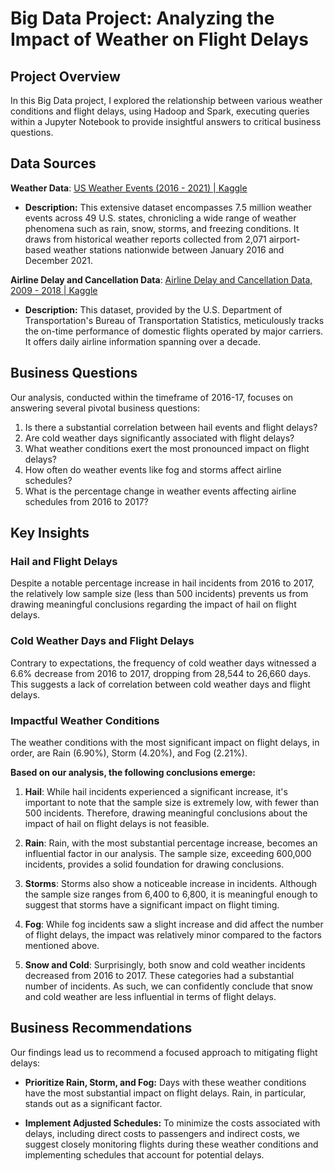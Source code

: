 # Big Data Project: Analyzing the Impact of Weather on Flight Delays

## Project Overview

In this Big Data project, I explored the relationship between various weather conditions and flight delays, using Hadoop and Spark, executing queries within a Jupyter Notebook to provide insightful answers to critical business questions.

## Data Sources

**Weather Data**: [US Weather Events (2016 - 2021) | Kaggle](https://www.kaggle.com/datasets/sobhanmoosavi/us-weather-events)
- **Description:** This extensive dataset encompasses 7.5 million weather events across 49 U.S. states, chronicling a wide range of weather phenomena such as rain, snow, storms, and freezing conditions. It draws from historical weather reports collected from 2,071 airport-based weather stations nationwide between January 2016 and December 2021.

**Airline Delay and Cancellation Data**: [Airline Delay and Cancellation Data, 2009 - 2018 | Kaggle](https://www.kaggle.com/datasets/yuanyuwendymu/airline-delay-and-cancellation-data-2009-2018)
- **Description:** This dataset, provided by the U.S. Department of Transportation's Bureau of Transportation Statistics, meticulously tracks the on-time performance of domestic flights operated by major carriers. It offers daily airline information spanning over a decade.

## Business Questions

Our analysis, conducted within the timeframe of 2016-17, focuses on answering several pivotal business questions:

1. Is there a substantial correlation between hail events and flight delays?
2. Are cold weather days significantly associated with flight delays?
3. What weather conditions exert the most pronounced impact on flight delays?
4. How often do weather events like fog and storms affect airline schedules?
5. What is the percentage change in weather events affecting airline schedules from 2016 to 2017?

## Key Insights

### Hail and Flight Delays
Despite a notable percentage increase in hail incidents from 2016 to 2017, the relatively low sample size (less than 500 incidents) prevents us from drawing meaningful conclusions regarding the impact of hail on flight delays.

### Cold Weather Days and Flight Delays
Contrary to expectations, the frequency of cold weather days witnessed a 6.6% decrease from 2016 to 2017, dropping from 28,544 to 26,660 days. This suggests a lack of correlation between cold weather days and flight delays.

### Impactful Weather Conditions
The weather conditions with the most significant impact on flight delays, in order, are Rain (6.90%), Storm (4.20%), and Fog (2.21%).

**Based on our analysis, the following conclusions emerge:**

1. **Hail**: While hail incidents experienced a significant increase, it's important to note that the sample size is extremely low, with fewer than 500 incidents. Therefore, drawing meaningful conclusions about the impact of hail on flight delays is not feasible.

2. **Rain**: Rain, with the most substantial percentage increase, becomes an influential factor in our analysis. The sample size, exceeding 600,000 incidents, provides a solid foundation for drawing conclusions.

3. **Storms**: Storms also show a noticeable increase in incidents. Although the sample size ranges from 6,400 to 6,800, it is meaningful enough to suggest that storms have a significant impact on flight timing.

4. **Fog**: While fog incidents saw a slight increase and did affect the number of flight delays, the impact was relatively minor compared to the factors mentioned above.

5. **Snow and Cold**: Surprisingly, both snow and cold weather incidents decreased from 2016 to 2017. These categories had a substantial number of incidents. As such, we can confidently conclude that snow and cold weather are less influential in terms of flight delays.

## Business Recommendations

Our findings lead us to recommend a focused approach to mitigating flight delays:

- **Prioritize Rain, Storm, and Fog:** Days with these weather conditions have the most substantial impact on flight delays. Rain, in particular, stands out as a significant factor.

- **Implement Adjusted Schedules:** To minimize the costs associated with delays, including direct costs to passengers and indirect costs, we suggest closely monitoring flights during these weather conditions and implementing schedules that account for potential delays.
